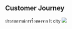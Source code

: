 ## Customer Journey  
ประสบการณ์การซื้อของจาก It city
![](https://github.com/chetninphat/BADS7105-CRM-Analytics-and-Intelligence/blob/main/Homework%2006/Customer%20Journey.jpg)
